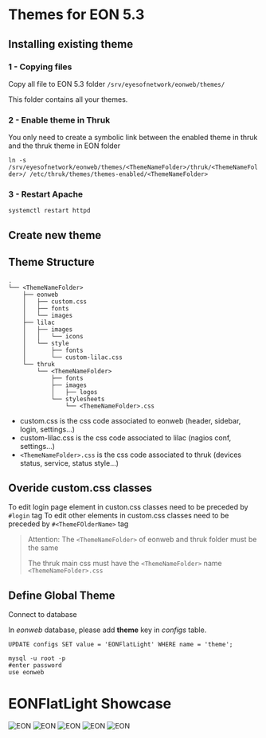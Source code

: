# Themes for EON 5.3
## Installing existing theme

### 1 - Copying files
Copy all file to EON 5.3 folder
`/srv/eyesofnetwork/eonweb/themes/`

This folder contains all your themes.


### 2 - Enable theme in Thruk
You only need to create a symbolic link between the enabled theme in thruk and the thruk theme in EON folder 

`ln -s /srv/eyesofnetwork/eonweb/themes/<ThemeNameFolder>/thruk/<ThemeNameFolder>/ /etc/thruk/themes/themes-enabled/<ThemeNameFolder>`

### 3 - Restart Apache
`systemctl restart httpd`

## Create new theme
## Theme Structure
```
.
└── <ThemeNameFolder>
    ├── eonweb
    │   ├── custom.css
    │   ├── fonts
    │   └── images
    ├── lilac
    │   ├── images
    │   │   └── icons
    │   └── style
    │       ├── fonts
    │       └── custom-lilac.css
    └── thruk
        └── <ThemeNameFolder>
            ├── fonts
            ├── images
            │   ├── logos
            └── stylesheets
                └── <ThemeNameFolder>.css
```
- custom.css is the css code associated to eonweb (header, sidebar, login, settings...)
- custom-lilac.css is the css code associated to lilac (nagios conf, settings...)
- `<ThemeNameFolder>.css` is the css code associated to thruk (devices status, service, status style...)

## Overide custom.css classes

To edit login page element in custon.css classes need to be preceded by `#login` tag
To edit other elements in custom.css classes need to be preceded by `#<ThemeFOlderName>` tag


>Attention: The `<ThemeNameFolder>` of eonweb and thruk folder must be the same
>
>The thruk main css must have the `<ThemeNameFolder>` name `<ThemeNameFolder>.css`


## Define Global Theme
Connect to database

In *eonweb* database, please add **theme** key in *configs* table.

    UPDATE configs SET value = 'EONFlatLight' WHERE name = 'theme';
```
mysql -u root -p
#enter password
use eonweb
```
# EONFlatLight Showcase

![EON](https://gymtrip.fr/axians/eon1.png)
![EON](https://gymtrip.fr/axians/eon2.png)
![EON](https://gymtrip.fr/axians/eon3.png)
![EON](https://gymtrip.fr/axians/eon4.png)
![EON](https://gymtrip.fr/axians/eon5.png)
